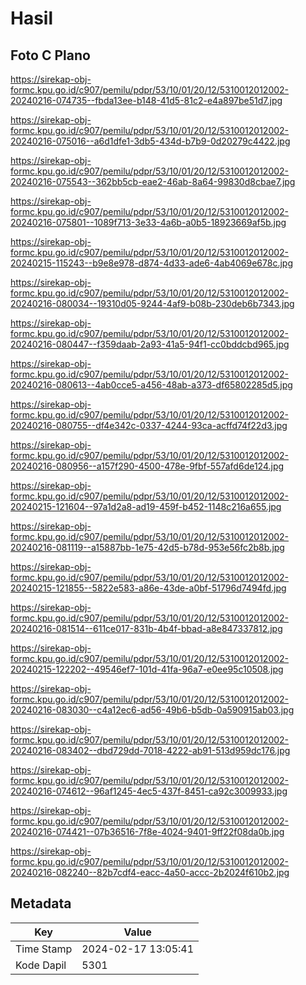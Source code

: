 # Hasil

## Foto C Plano

https://sirekap-obj-formc.kpu.go.id/c907/pemilu/pdpr/53/10/01/20/12/5310012012002-20240216-074735--fbda13ee-b148-41d5-81c2-e4a897be51d7.jpg

https://sirekap-obj-formc.kpu.go.id/c907/pemilu/pdpr/53/10/01/20/12/5310012012002-20240216-075016--a6d1dfe1-3db5-434d-b7b9-0d20279c4422.jpg

https://sirekap-obj-formc.kpu.go.id/c907/pemilu/pdpr/53/10/01/20/12/5310012012002-20240216-075543--362bb5cb-eae2-46ab-8a64-99830d8cbae7.jpg

https://sirekap-obj-formc.kpu.go.id/c907/pemilu/pdpr/53/10/01/20/12/5310012012002-20240216-075801--1089f713-3e33-4a6b-a0b5-18923669af5b.jpg

https://sirekap-obj-formc.kpu.go.id/c907/pemilu/pdpr/53/10/01/20/12/5310012012002-20240215-115243--b9e8e978-d874-4d33-ade6-4ab4069e678c.jpg

https://sirekap-obj-formc.kpu.go.id/c907/pemilu/pdpr/53/10/01/20/12/5310012012002-20240216-080034--19310d05-9244-4af9-b08b-230deb6b7343.jpg

https://sirekap-obj-formc.kpu.go.id/c907/pemilu/pdpr/53/10/01/20/12/5310012012002-20240216-080447--f359daab-2a93-41a5-94f1-cc0bddcbd965.jpg

https://sirekap-obj-formc.kpu.go.id/c907/pemilu/pdpr/53/10/01/20/12/5310012012002-20240216-080613--4ab0cce5-a456-48ab-a373-df65802285d5.jpg

https://sirekap-obj-formc.kpu.go.id/c907/pemilu/pdpr/53/10/01/20/12/5310012012002-20240216-080755--df4e342c-0337-4244-93ca-acffd74f22d3.jpg

https://sirekap-obj-formc.kpu.go.id/c907/pemilu/pdpr/53/10/01/20/12/5310012012002-20240216-080956--a157f290-4500-478e-9fbf-557afd6de124.jpg

https://sirekap-obj-formc.kpu.go.id/c907/pemilu/pdpr/53/10/01/20/12/5310012012002-20240215-121604--97a1d2a8-ad19-459f-b452-1148c216a655.jpg

https://sirekap-obj-formc.kpu.go.id/c907/pemilu/pdpr/53/10/01/20/12/5310012012002-20240216-081119--a15887bb-1e75-42d5-b78d-953e56fc2b8b.jpg

https://sirekap-obj-formc.kpu.go.id/c907/pemilu/pdpr/53/10/01/20/12/5310012012002-20240215-121855--5822e583-a86e-43de-a0bf-51796d7494fd.jpg

https://sirekap-obj-formc.kpu.go.id/c907/pemilu/pdpr/53/10/01/20/12/5310012012002-20240216-081514--611ce017-831b-4b4f-bbad-a8e847337812.jpg

https://sirekap-obj-formc.kpu.go.id/c907/pemilu/pdpr/53/10/01/20/12/5310012012002-20240215-122202--49546ef7-101d-41fa-96a7-e0ee95c10508.jpg

https://sirekap-obj-formc.kpu.go.id/c907/pemilu/pdpr/53/10/01/20/12/5310012012002-20240216-083030--c4a12ec6-ad56-49b6-b5db-0a590915ab03.jpg

https://sirekap-obj-formc.kpu.go.id/c907/pemilu/pdpr/53/10/01/20/12/5310012012002-20240216-083402--dbd729dd-7018-4222-ab91-513d959dc176.jpg

https://sirekap-obj-formc.kpu.go.id/c907/pemilu/pdpr/53/10/01/20/12/5310012012002-20240216-074612--96af1245-4ec5-437f-8451-ca92c3009933.jpg

https://sirekap-obj-formc.kpu.go.id/c907/pemilu/pdpr/53/10/01/20/12/5310012012002-20240216-074421--07b36516-7f8e-4024-9401-9ff22f08da0b.jpg

https://sirekap-obj-formc.kpu.go.id/c907/pemilu/pdpr/53/10/01/20/12/5310012012002-20240216-082240--82b7cdf4-eacc-4a50-accc-2b2024f610b2.jpg


## Metadata

| Key        | Value               |
| ---------- | ------------------- |
| Time Stamp | 2024-02-17 13:05:41 |
| Kode Dapil | 5301                |



